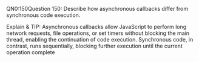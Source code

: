 QN0:150Question 150: Describe how asynchronous callbacks differ from synchronous code execution.

Explain & TIP: Asynchronous callbacks allow JavaScript to perform long network requests, file operations, or set timers without blocking the main thread, enabling the continuation of code execution. Synchronous code, in contrast, runs sequentially, blocking further execution until the current operation complete
